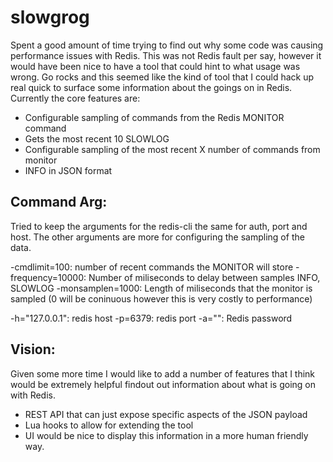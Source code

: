 slowgrog
========

Spent a good amount of time trying to find out why some code was causing performance issues with Redis. This was not Redis fault per say, however it would have been nice to have a tool that could hint to what usage was wrong. Go rocks and this seemed like the kind of tool that I could hack up real quick to surface some information about the goings on in Redis. 
Currently the core features are:
 
 * Configurable sampling of commands from the Redis MONITOR command
 * Gets the most recent 10 SLOWLOG 
 * Configurable sampling of the most recent X number of commands from monitor
 * INFO in JSON format

Command Arg:
------------
Tried to keep the arguments for the redis-cli the same for auth, port and host. The other arguments are more for configuring the sampling of the data. 

-cmdlimit=100: number of recent commands the MONITOR will store
-frequency=10000: Number of miliseconds to delay between samples INFO, SLOWLOG
-monsamplen=1000: Length of miliseconds that the monitor is sampled (0 will be coninuous however this is very costly to performance)

-h="127.0.0.1": redis host
-p=6379: redis port
-a="": Redis password


Vision:
-------
Given some more time I would like to add a number of features that I think would be extremely helpful findout out information about what is going on with Redis.

 * REST API that can just expose specific aspects of the JSON payload
 * Lua hooks to allow for extending the tool
 * UI would be nice to display this information in a more human friendly way.
